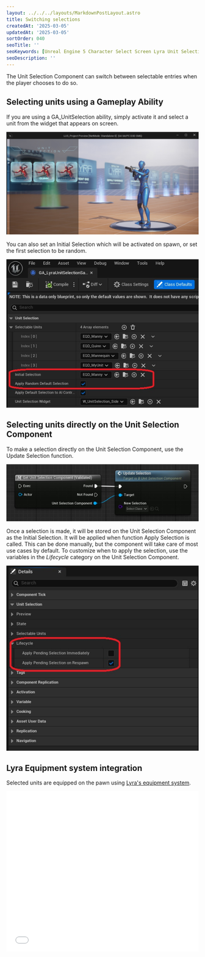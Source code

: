```yaml
---
layout: ../../../layouts/MarkdownPostLayout.astro
title: Switching selections
createdAt: '2025-03-05'
updatedAt: '2025-03-05'
sortOrder: 040
seoTitle: ''
seoKeywords: [Unreal Engine 5 Character Select Screen Lyra Unit Selection]
seoDescription: ''
---
```


The Unit Selection Component can switch between selectable entries when the player chooses to do so. 

## Selecting units using a Gameplay Ability

If you are using a <span class="object">GA_UnitSelection</span> ability, simply activate it and select a unit from the widget that appears on screen.

![](../../../assets/lyra-unit-selection/pie-side.jpg)

You can also set an <span class="variable">Initial Selection</span> which will be activated on spawn, or set the first selection to be random. 

![](../../../assets/lyra-unit-selection/initial-selection-02.jpg)

## Selecting units directly on the Unit Selection Component

To make a selection directly on the Unit Selection Component, use the <span class="function">Update Selection</span> function.

![](../../../assets/lyra-unit-selection/update-selection.jpg)

Once a selection is made, it will be stored on the Unit Selection Component as the <span class="variable">Initial Selection</span>. It will be applied when function <span class="function">Apply Selection</span> is called. This can be done manually, but the component will take care of most use cases by default. To customize when to apply the selection, use the variables in the *Lifecycle* category on the Unit Selection Component.  

![](../../../assets/lyra-unit-selection/usc-lifecycle.jpg)

## Lyra Equipment system integration

Selected units are equipped on the pawn using [Lyra's equipment system](https://dev.epicgames.com/documentation/en-us/unreal-engine/lyra-inventory-and-equipment-in-unreal-engine).

<embed src="/pdf/lus-execution-flow.pdf" width="100%" height="420px" toolbar=0 frameborder="0" scrolling="no" />


